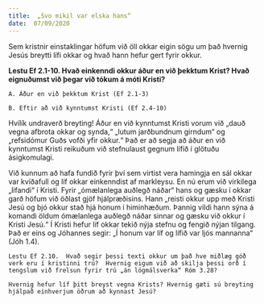 ```yaml
---
title:  „Svo mikil var elska hans“
date:  07/09/2020
---
```


Sem kristnir einstaklingar höfum við öll okkar eigin sögu um það hvernig Jesús breytti lífi okkar og hvað hann hefur gert fyrir okkur.

**Lestu Ef 2.1-10.  Hvað einkenndi okkur áður en við þekktum Krist?  Hvað eignuðumst við þegar við tókum á móti Kristi?**

`A. Áður en við þekktum Krist (Ef 2.1-3)`

`B. Eftir að við kynntumst Kristi (Ef 2.4-10)`

Hvílík undraverð breyting!  Áður en við kynntumst Kristi vorum við „dauð vegna afbrota okkar og synda,“ „lutum jarðbundnum girndum“ og „refsidómur Guðs vofði yfir okkur.“  Það er að segja að áður en við kynntumst Kristi reikuðum við stefnulaust gegnum lífið í glötuðu ásigkomulagi.

Við kunnum að hafa fundið fyrir því sem virtist vera hamingja en sál okkar var kvíðafull og líf okkar einkenndist af markleysu.  En nú erum við virkilega „lifandi“ í Kristi.  Fyrir „ómælanlega auðlegð náðar“ hans og gæsku í okkar garð höfum við öðlast gjöf hjálpræðisins.  Hann „reisti okkur upp með Kristi Jesú og bjó okkur stað hjá honum í himinhæðum.  Þannig vildi hann sýna á komandi öldum ómælanlega auðlegð náðar sinnar og gæsku við okkur í Kristi Jesú.“  Í Kristi hefur líf okkar tekið nýja stefnu og fengið nýjan tilgang.  Það er eins og Jóhannes segir: „Í honum var líf og lífið var ljós mannanna“ (Jóh 1.4).

`Lestu Ef 2.10.  Hvað segir þessi texti okkur um það hve miðlæg góð verk eru í kristinni trú?  Hvernig eigum við að skilja þessi orð í tengslum við frelsun fyrir trú „án lögmálsverka“ Róm 3.28?`

`Hvernig hefur líf þitt breyst vegna Krists? Hvernig gæti sú breyting hjálpað einhverjum öðrum að kynnast Jesú?`